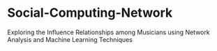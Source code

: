 # Social-Computing-Network
Exploring the Influence Relationships among Musicians using Network Analysis and Machine Learning Techniques
